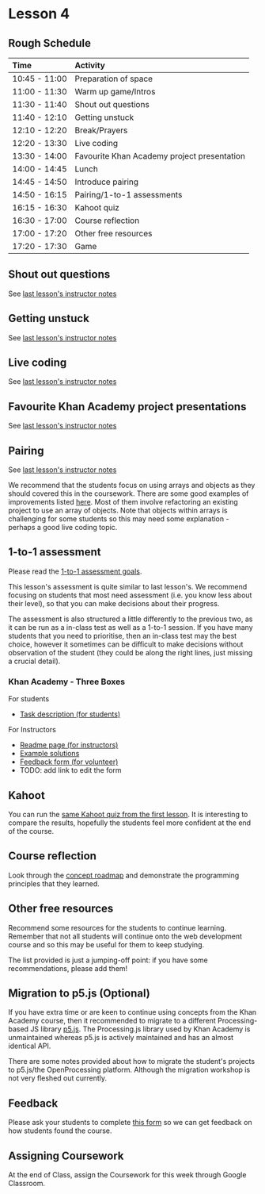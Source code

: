 # Lesson 4

## Rough Schedule

| Time | Activity |
| :--- | :--- |
| 10:45 - 11:00 | Preparation of space |
| 11:00 - 11:30 | Warm up game/Intros |
| 11:30 - 11:40 | Shout out questions |
| 11:40 - 12:10 | Getting unstuck |
| 12:10 - 12:20 | Break/Prayers |
| 12:20 - 13:30 | Live coding |
| 13:30 - 14:00 | Favourite Khan Academy project presentation |
| 14:00 - 14:45 | Lunch |
| 14:45 - 14:50 | Introduce pairing |
| 14:50 - 16:15 | Pairing/1-to-1 assessments |
| 16:15 - 16:30 | Kahoot quiz |
| 16:30 - 17:00 | Course reflection |
| 17:00 - 17:20 | Other free resources |
| 17:20 - 17:30 | Game |

## Shout out questions

See [last lesson's instructor notes](instructor-notes-1.md#shout-out-questions)

## Getting unstuck

See [last lesson's instructor notes](instructor-notes-2.md#getting-unstuck)

## Live coding

See [last lesson's instructor notes](instructor-notes-2.md#live-coding)

## Favourite Khan Academy project presentations

See [last lesson's instructor notes](instructor-notes-2.md#favourite-khan-academy-project-presentations)

## Pairing

See [last lesson's instructor notes](instructor-notes-2.md#pairing)

We recommend that the students focus on using arrays and objects as they should covered this in the coursework. There are some good examples of improvements listed [here](https://github.com/CodeYourFuture/fundamentals-course/tree/b9ad64a78202f4e8151b2b7a4c9fbc0be7f05925/post-khan-academy-challenges.md). Most of them involve refactoring an existing project to use an array of objects. Note that objects within arrays is challenging for some students so this may need some explanation - perhaps a good live coding topic.

## 1-to-1 assessment

Please read the [1-to-1 assessment goals](https://github.com/CodeYourFuture/fundamentals-course/tree/b9ad64a78202f4e8151b2b7a4c9fbc0be7f05925/instructor-notes.md#1-to-1-assessments).

This lesson's assessment is quite similar to last lesson's. We recommend focusing on students that most need assessment \(i.e. you know less about their level\), so that you can make decisions about their progress.

The assessment is also structured a little differently to the previous two, as it can be run as a in-class test as well as a 1-to-1 session. If you have many students that you need to prioritise, then an in-class test may the best choice, however it sometimes can be difficult to make decisions without observation of the student \(they could be along the right lines, just missing a crucial detail\).

### Khan Academy - Three Boxes

For students

* [Task description \(for students\)](https://github.com/CodeYourFuture/fundamentals-course-assessments/blob/master/khan-academy-boxes-and-ribbons/assessment-tasks-for-students.md)

For Instructors

* [Readme page \(for instructors\)](https://github.com/CodeYourFuture/fundamentals-course-assessments/tree/master/khan-academy-boxes-and-ribbons)
* [Example solutions](https://github.com/CodeYourFuture/fundamentals-course-assessments/tree/master/khan-academy-boxes-and-ribbons)
* [Feedback form \(for volunteer\)](https://docs.google.com/forms/d/e/1FAIpQLSdkyYCIltW9bhoDhpJIDEmCEKWKD7NGVOk-vj3Bc9fJbqkmAA/viewform)
* TODO: add link to edit the form

## Kahoot

You can run the [same Kahoot quiz from the first lesson](https://play.kahoot.it/v2/?quizId=62bd599b-af55-41c3-b335-c28c9060c023). It is interesting to compare the results, hopefully the students feel more confident at the end of the course.

## Course reflection

Look through the [concept roadmap](../other-resources/roadmap-of-concepts.md) and demonstrate the programming principles that they learned.

## Other free resources

Recommend some resources for the students to continue learning. Remember that not all students will continue onto the web development course and so this may be useful for them to keep studying.

The list provided is just a jumping-off point: if you have some recommendations, please add them!

## Migration to p5.js \(Optional\)

If you have extra time or are keen to continue using concepts from the Khan Academy course, then it recommended to migrate to a different Processing-based JS library [p5.js](https://p5js.org/). The Processing.js library used by Khan Academy is unmaintained whereas p5.js is actively maintained and has an almost identical API.

There are some notes provided about how to migrate the student's projects to p5.js/the OpenProcessing platform. Although the migration workshop is not very fleshed out currently.

## Feedback

Please ask your students to complete [this form](https://docs.google.com/forms/d/e/1FAIpQLSdhfO5pSH1UszfJ08w2W4MgkIXE7QdGSc71YGa4rsTSPK3lyQ/viewform?usp=sf_link) so we can get feedback on how students found the course.

## Assigning Coursework

At the end of Class, assign the Coursework for this week through Google Classroom.

